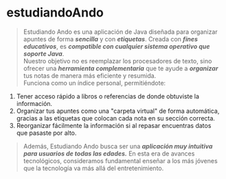 # estudiandoAndo

> Estudiando Ando es una aplicación de Java diseñada para organizar apuntes de forma **_sencilla_** y con **_etiquetas_**. Creada con **_fines educativos_**, es **_compatible con cualquier sistema operativo que soporte Java_**.<br>Nuestro objetivo no es reemplazar los procesadores de texto, sino ofrecer una **_herramienta complementaria_** que te ayude a **_organizar_** tus notas de manera más eficiente y resumida.<br>Funciona como un índice personal, permitiéndote:

1. Tener acceso rápido a libros o referencias de donde obtuviste la información.
1. Organizar tus apuntes como una "carpeta virtual" de forma automática, gracias a las etiquetas que colocan cada nota en su sección correcta.
1. Reorganizar fácilmente la información si al repasar encuentras datos que pasaste por alto.

> Además, Estudiando Ando busca ser una **_aplicación muy intuitiva para usuarios de todas las edades._** En esta era de avances tecnológicos, consideramos fundamental enseñar a los más jóvenes que la tecnología va más allá del entretenimiento.
